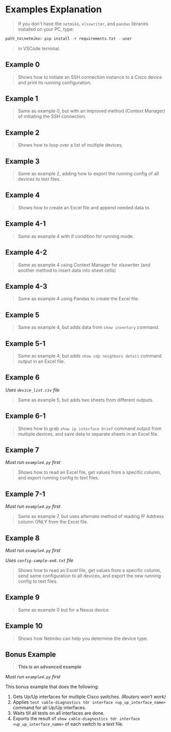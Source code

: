 # Examples Explanation

> If you don't have the `netmiko`, `xlsxwriter`, and `pandas` libraries installed on your PC, type:

```powershell
path_to\netmiko> pip install -r requirements.txt --user
```

> in VSCode terminal.

## Example 0

> Shows how to initiate an SSH connection instance to a Cisco device and print its running configuration.

## Example 1

> Same as example 0, but with an improved method (Context Manager) of initiating the SSH connection.

## Example 2

> Shows how to loop over a list of multiple devices.

## Example 3

> Same as example 2, adding how to export the running config of all devices to text files.

## Example 4

> Shows how to create an Excel file and append needed data to.

## Example 4-1

> Same as example 4 with if condition for running mode.

## Example 4-2

> Same as example 4 using Context Manager for xlsxwriter (and another method to insert data into sheet cells)

## Example 4-3

> Same as example 4 using Pandas to create the Excel file.

## Example 5

> Same as example 4, but adds data from `show inventory` command.

## Example 5-1

> Same as example 4, but adds `show cdp neighbors detail` command output in an Excel file.

## Example 6

_Uses `device_list.csv` file_

> Same as example 5, but adds two sheets from different outputs.

## Example 6-1

> Shows how to grab `show ip interface brief` command output from multiple devices, and save data to separate sheets in an Excel file.

## Example 7

_Must run `example4.py` first_

> Shows how to read an Excel file, get values from a specific column, and export running config to text files.

## Example 7-1

_Must run `example4.py` first_

> Same as example 7, but uses alternate method of reading IP Address column ONLY from the Excel file.

## Example 8

_Must run `example4.py` first_

_Uses `config-sample-ex8.txt` file_

> Shows how to read an Excel file, get values from a specific column, send same configuration to all devices, and export the new running config to text files.

## Example 9

> Same as example 0 but for a Nexus device.

## Example 10

> Shows how Netmiko can help you determine the device type.

## Bonus Example

> **This is an advanced example**

_Must run `example4.py` first_

This bonus example that does the following:

1. Gets Up/Up interfaces for multiple Cisco switches. _(Routers won't work)_
2. Applies `test cable-diagnostics tdr interface <up_up_interface_name>` command for all Up/Up interfaces.
3. Waits till all tests on all interfaces are done.
4. Exports the result of `show cable-diagnostics tdr interface <up_up_interface_name>` of each switch to a text file.
